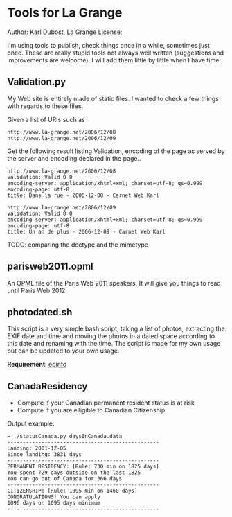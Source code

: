 # Tools for La Grange

Author: Karl Dubost, La Grange
License: 

I'm using tools to publish, check things once in a while, sometimes just once. These are really stupid tools not always well written (suggestions and improvements are welcome). I will add them little by little when I have time.

## Validation.py

My Web site is entirely made of static files. I wanted to check a few things with regards to these files.

Given a list of URIs such as

    http://www.la-grange.net/2006/12/08
    http://www.la-grange.net/2006/12/09

Get the following result listing Validation, encoding of the page as served by the server and encoding declared in the page..

    http://www.la-grange.net/2006/12/08
    validation: Valid 0 0
    encoding-server: application/xhtml+xml; charset=utf-8; qs=0.999
    encoding-page: utf-8
    title: Dans la rue - 2006-12-08 - Carnet Web Karl

    http://www.la-grange.net/2006/12/09
    validation: Valid 0 0
    encoding-server: application/xhtml+xml; charset=utf-8; qs=0.999
    encoding-page: utf-8
    title: Un an de plus - 2006-12-09 - Carnet Web Karl

TODO: comparing the doctype and the mimetype

## parisweb2011.opml

An OPML file of the Paris Web 2011 speakers. It will give you things to read until Paris Web 2012.

## photodated.sh

This script is a very simple bash script, taking a list of photos, extracting the EXIF date and time and moving the photos in a dated space according to this date and renaming with the time. The script is made for my own usage but can be updated to your own usage. 

**Requirement**:  [epinfo](http://www.lightner.net/lightner/bruce/photopc/epinfo.html)

## CanadaResidency 

* Compute if your Canadian permanent resident status is at risk 
* Compute if you are elligible to Canadian Citizenship

Output example:

    → ./statusCanada.py daysInCanada.data 
    -------------------------------------------------
    Landing: 2001-12-05
    Since landing: 3831 days
    -------------------------------------------------
    PERMANENT RESIDENCY: [Rule: 730 min on 1825 days]
    You spent 729 days outside on the last 1825
    You can go out of Canada for 366 days
    -------------------------------------------------
    CITIZENSHIP: [Rule: 1095 min on 1460 days]
    CONGRATULATIONS! You can apply
    1096 days on 1095 days minimum
    -------------------------------------------------
